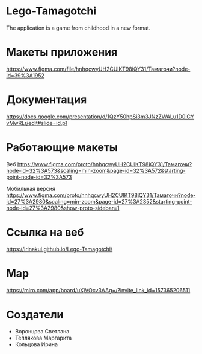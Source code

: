 # Lego-Tamagotchi
The application is a game from childhood in a new format.

# Макеты приложения
https://www.figma.com/file/hnhqcwyUH2CUlKT98iQY31/Тамагочи?node-id=39%3A1952

# Документация
https://docs.google.com/presentation/d/1QzY50hpSi3m3JNzZWALu1D0iCYvMwRLr/edit#slide=id.p1

# Работающие макеты
Веб
https://www.figma.com/proto/hnhqcwyUH2CUlKT98iQY31/Тамагочи?node-id=32%3A573&scaling=min-zoom&page-id=32%3A572&starting-point-node-id=32%3A573

Мобильная версия
https://www.figma.com/proto/hnhqcwyUH2CUlKT98iQY31/Тамагочи?node-id=27%3A2980&scaling=min-zoom&page-id=27%3A2352&starting-point-node-id=27%3A2980&show-proto-sidebar=1

# Ссылка на веб
https://irinakul.github.io/Lego-Tamagotchi/

# Map
https://miro.com/app/board/uXjVOcv3AAg=/?invite_link_id=157365206511

# Создатели
- Воронцова Светлана
- Теплякова Маргарита
- Кольцова Ирина
